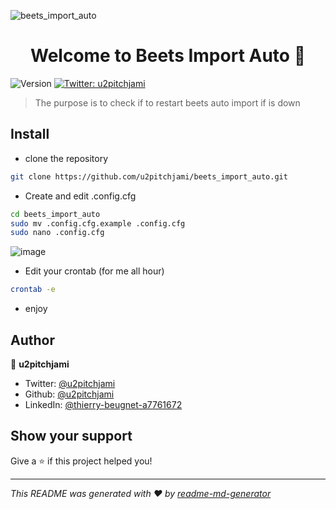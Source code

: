![beets_import_auto](https://socialify.git.ci/u2pitchjami/beets_import_auto/image?description=1&descriptionEditable=check%20if%20to%20restart%20beets%20auto%20import%20if%20is%20down&language=1&logo=https%3A%2F%2Fgreen-berenice-35.tiiny.site%2Fimage2vector-3.svg&name=1&owner=1&pattern=Charlie%20Brown&stargazers=1&theme=Dark)

<h1 align="center">Welcome to Beets Import Auto 👋</h1>
<p>
  <img alt="Version" src="https://img.shields.io/badge/version-1-blue.svg?cacheSeconds=2592000" />
  <a href="https://twitter.com/u2pitchjami" target="_blank">
    <img alt="Twitter: u2pitchjami" src="https://img.shields.io/twitter/follow/u2pitchjami.svg?style=social" />
  </a>
</p>

> The purpose is to check if to restart beets auto import if is down

## Install

- clone the repository
```bash
git clone https://github.com/u2pitchjami/beets_import_auto.git
```  
- Create and edit .config.cfg
```bash
cd beets_import_auto
sudo mv .config.cfg.example .config.cfg
sudo nano .config.cfg
``` 
![image](https://github.com/user-attachments/assets/6694a6fa-1385-40bd-bb48-fe832c027cfd)

- Edit your crontab (for me all hour)
```bash
crontab -e
``` 
- enjoy


## Author

👤 **u2pitchjami**

* Twitter: [@u2pitchjami](https://twitter.com/u2pitchjami)
* Github: [@u2pitchjami](https://github.com/u2pitchjami)
* LinkedIn: [@thierry-beugnet-a7761672](https://linkedin.com/in/thierry-beugnet-a7761672)

## Show your support

Give a ⭐️ if this project helped you!

***
_This README was generated with ❤️ by [readme-md-generator](https://github.com/kefranabg/readme-md-generator)_
